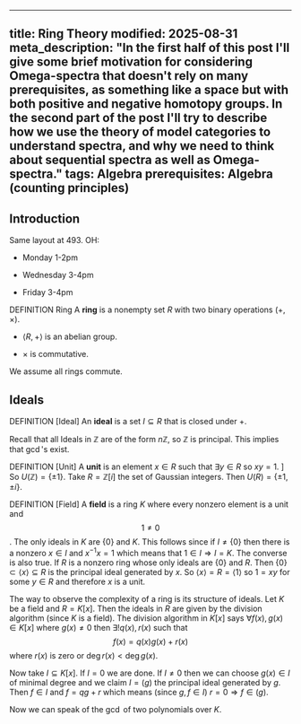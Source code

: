 ----
title: Ring Theory
modified: 2025-08-31
meta_description: "In the first half of this post I'll give some brief motivation for considering Omega-spectra that doesn't rely on many prerequisites, as something like a space but with both positive and negative homotopy groups. In the second part of the post I'll try to describe how we use the theory of model categories to understand spectra, and why we need to think about sequential spectra as well as Omega-spectra."
tags: Algebra
prerequisites: Algebra (counting principles)
----

## Introduction

Same layout at 493. OH:

-   Monday 1-2pm

-   Wednesday 3-4pm

-   Friday 3-4pm

DEFINITION Ring A **ring** is a nonempty set $R$ with two binary
operations $( + , \times )$.

-   $\langle R, + \rangle$ is an abelian group.

-   $\times$ is commutative.

We assume all rings commute.

## Ideals

DEFINITION \[Ideal\] An **ideal** is a set $I \subseteq R$ that is
closed under $+$.

Recall that all Ideals in $\mathbb{Z}$ are of the form $n{\mathbb{Z}}$,
so $\mathbb{Z}$ is principal. This implies that $\gcd$'s exist.

<!--more-->

DEFINITION \[Unit\] A **unit** is an element $x \in R$ such that
$\exists y \in R$ so $xy = 1$. \] So
$U({\mathbb{Z}}) = \left\{ \pm 1 \right\}$. Take
$R = {\mathbb{Z}}\lbrack i\rbrack$ the set of Gaussian integers. Then
$U(R) = \left\{ \pm 1, \pm i \right\}$.

DEFINITION \[Field\] A **field** is a ring $K$ where every nonzero
element is a unit and $$1 \neq 0$$. The only ideals in $K$ are
$\left\{ 0 \right\}$ and $K$. This follows since if
$I \neq \left\{ 0 \right\}$ then there is a nonzero $x \in I$ and
$x^{- 1}x = 1$ which means that $1 \in I \Rightarrow I = K$. The
converse is also true. If $R$ is a nonzero ring whose only ideals are
$\left\{ 0 \right\}$ and $R$. Then
$\left\{ 0 \right\} \subset \langle x\rangle \subseteq R$ is the
principal ideal generated by $x$. So
$\langle x\rangle = R = \langle 1\rangle$ so $1 = xy$ for some $y \in R$
and therefore $x$ is a unit.

The way to observe the complexity of a ring is its structure of ideals.
Let $K$ be a field and $R = K\lbrack x\rbrack$. Then the ideals in $R$
are given by the division algorithm (since $K$ is a field). The division
algorithm in $K\lbrack x\rbrack$ says
$\forall f(x),g(x) \in K\lbrack x\rbrack$ where $g(x) \neq 0$ then
$\exists!q(x),r(x)$ such that $$f(x) = q(x)g(x) + r(x)$$ where $r(x)$ is
zero or $\deg r(x) < \deg g(x)$.

Now take $I \subseteq K\lbrack x\rbrack$. If $I = 0$ we are done. If
$I \neq 0$ then we can choose $g(x) \in I$ of minimal degree and we
claim $I = (g)$ the principal ideal generated by $g$. Then $f \in I$ and
$f = qg + r$ which means (since $g,f \in I$)
$r = 0 \Rightarrow f \in (g)$.

Now we can speak of the $\gcd$ of two polynomials over $K$.
